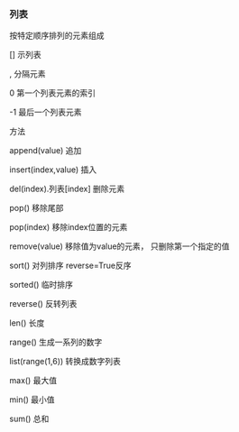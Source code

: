 ### 列表

按特定顺序排列的元素组成

\[\]  示列表

, 分隔元素

0  第一个列表元素的索引

-1  最后一个列表元素

方法

append\(value\)   追加

insert\(index,value\) 插入

del\(index\).列表\[index\] 删除元素

pop\(\) 移除尾部

pop\(index\) 移除index位置的元素

remove\(value\) 移除值为value的元素， 只删除第一个指定的值

sort\(\) 对列排序  reverse=True反序

sorted\(\) 临时排序

reverse\(\) 反转列表

len\(\) 长度

range\(\)  生成一系列的数字

list\(range\(1,6\)\)  转换成数字列表

max\(\) 最大值

min\(\) 最小值

sum\(\) 总和

